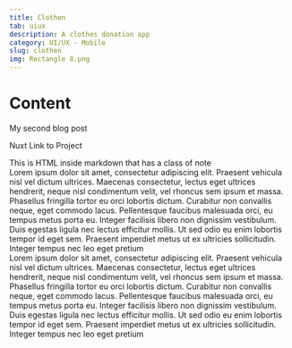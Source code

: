 ```yaml
---
title: Clothen
tab: uiux
description: A clothes donation app
category: UI/UX - Mobile 
slug: clothen
img: Rectangle 8.png
---
```


# Content

My second blog post



<nuxt-link to="/projects">Nuxt Link to Project</nuxt-link>

<div class="p-4 mb-4 text-white bg-pryColor">
  This is HTML inside markdown that has a class of note
</div>

<div class="p-4 mb-4">
  Lorem ipsum dolor sit amet, consectetur adipiscing elit. Praesent vehicula nisl vel dictum ultrices. Maecenas consectetur, lectus eget ultrices hendrerit, neque nisl condimentum velit, vel rhoncus sem ipsum et massa. Phasellus fringilla tortor eu orci lobortis dictum. Curabitur non convallis neque, eget commodo lacus. Pellentesque faucibus malesuada orci, eu tempus metus porta eu. Integer facilisis libero non dignissim vestibulum. Duis egestas ligula nec lectus efficitur mollis. Ut sed odio eu enim lobortis tempor id eget sem. Praesent imperdiet metus ut ex ultricies sollicitudin. Integer tempus nec leo eget pretium
</div>
<div class="p-4 mb-4">
  Lorem ipsum dolor sit amet, consectetur adipiscing elit. Praesent vehicula nisl vel dictum ultrices. Maecenas consectetur, lectus eget ultrices hendrerit, neque nisl condimentum velit, vel rhoncus sem ipsum et massa. Phasellus fringilla tortor eu orci lobortis dictum. Curabitur non convallis neque, eget commodo lacus. Pellentesque faucibus malesuada orci, eu tempus metus porta eu. Integer facilisis libero non dignissim vestibulum. Duis egestas ligula nec lectus efficitur mollis. Ut sed odio eu enim lobortis tempor id eget sem. Praesent imperdiet metus ut ex ultricies sollicitudin. Integer tempus nec leo eget pretium
</div>


 


   